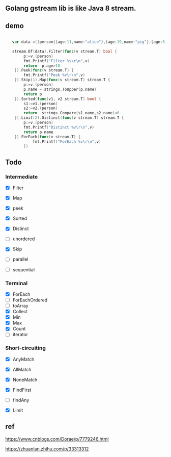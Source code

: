 ## Golang gstream lib is like Java 8 stream.

## demo

```go

   var data =[]person{{age:11,name:"alice"},{age:19,name:"pig"},{age:5,name:"cat"},{age:21,name:"bob"}}
   
   stream.Of(data).Filter(func(v stream.T) bool {
   		p:=v.(person)
   		fmt.Printf("Filter %v\r\n",v)
   		return  p.age>10
   	}).Peek(func(v stream.T) {
   		fmt.Printf("Peek %v\r\n",v)
   	}).Skip(1).Map(func(v stream.T) stream.T {
   		p:=v.(person)
   		p.name = strings.ToUpper(p.name)
   		return p
   	}).Sorted(func(v1, v2 stream.T) bool {
   		s1:=v1.(person)
   		s2:=v2.(person)
   		return  strings.Compare(s1.name,s2.name)<0
   	}).Limit(2).Distinct(func(v stream.T) stream.T {
   		p:=v.(person)
   		fmt.Printf("Distinct %v\r\n",v)
   		return p.name
   	}).ForEach(func(v stream.T) {
      		fmt.Printf("ForEach %v\r\n",v)
      	})

```

## Todo

### Intermediate

- [x] Filter 
- [x] Map
- [x] peek 

- [x] Sorted 
- [x] Distinct 
- [ ] unordered 

- [x] Skip 

- [ ] parallel 
- [ ] sequential 



### Terminal

- [x] ForEach 
- [ ] ForEachOrdered 
- [ ] toArray 
- [x] Collect 
- [x] Min 
- [x] Max
- [x] Count
- [ ] iterator

### Short-circuiting

- [x] AnyMatch
- [x] AllMatch
- [x] NoneMatch
- [x] FindFirst
- [ ] findAny
- [x] Limit


## ref

https://www.cnblogs.com/Dorae/p/7779246.html

https://zhuanlan.zhihu.com/p/33313312